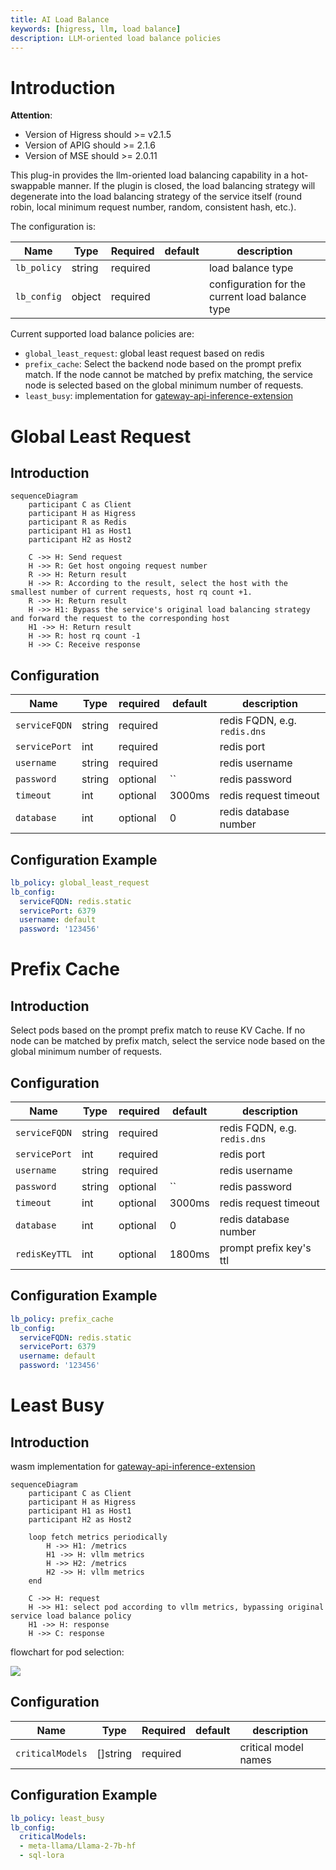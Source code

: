 ```yaml
---
title: AI Load Balance
keywords: [higress, llm, load balance]
description: LLM-oriented load balance policies
---
```


# Introduction

**Attention**: 
- Version of Higress should >= v2.1.5
- Version of APIG should >= 2.1.6
- Version of MSE should >= 2.0.11

This plug-in provides the llm-oriented load balancing capability in a hot-swappable manner. If the plugin is closed, the load balancing strategy will degenerate into the load balancing strategy of the service itself (round robin, local minimum request number, random, consistent hash, etc.).

The configuration is:

| Name                | Type         | Required          | default       | description                                 |
|--------------------|-----------------|------------------|-------------|-------------------------------------|
| `lb_policy`      | string          | required              |             | load balance type    |
| `lb_config`      | object          | required              |             | configuration for the current load balance type    |

Current supported load balance policies are:

- `global_least_request`: global least request based on redis
- `prefix_cache`: Select the backend node based on the prompt prefix match. If the node cannot be matched by prefix matching, the service node is selected based on the global minimum number of requests.
- `least_busy`: implementation for [gateway-api-inference-extension](https://github.com/kubernetes-sigs/gateway-api-inference-extension/blob/main/README.md)

# Global Least Request
## Introduction

```mermaid
sequenceDiagram
	participant C as Client
	participant H as Higress
	participant R as Redis
	participant H1 as Host1
	participant H2 as Host2

	C ->> H: Send request
	H ->> R: Get host ongoing request number
	R ->> H: Return result
	H ->> R: According to the result, select the host with the smallest number of current requests, host rq count +1.
	R ->> H: Return result
	H ->> H1: Bypass the service's original load balancing strategy and forward the request to the corresponding host
	H1 ->> H: Return result
	H ->> R: host rq count -1
	H ->> C: Receive response
```

## Configuration

| Name                | Type         | required          | default       | description                                 |
|--------------------|-----------------|------------------|-------------|-------------------------------------|
| `serviceFQDN`      | string          | required              |             | redis FQDN, e.g.  `redis.dns`    |
| `servicePort`      | int             | required              |             | redis port                      |
| `username`         | string          | required              |             | redis username                         |
| `password`         | string          | optional              | ``          | redis password                           |
| `timeout`          | int             | optional              | 3000ms      | redis request timeout                    |
| `database`         | int             | optional              | 0           | redis database number                      |

## Configuration Example

```yaml
lb_policy: global_least_request
lb_config:
  serviceFQDN: redis.static
  servicePort: 6379
  username: default
  password: '123456'
```

# Prefix Cache
## Introduction
Select pods based on the prompt prefix match to reuse KV Cache. If no node can be matched by prefix match, select the service node based on the global minimum number of requests.

## Configuration

| Name               | Type            | required              | default     | description                     |
|--------------------|-----------------|-----------------------|-------------|---------------------------------|
| `serviceFQDN`      | string          | required              |             | redis FQDN, e.g.  `redis.dns`   |
| `servicePort`      | int             | required              |             | redis port                      |
| `username`         | string          | required              |             | redis username                  |
| `password`         | string          | optional              | ``          | redis password                  |
| `timeout`          | int             | optional              | 3000ms      | redis request timeout           |
| `database`         | int             | optional              | 0           | redis database number           |
| `redisKeyTTL`      | int             | optional              | 1800ms      | prompt prefix key's ttl         |

## Configuration Example

```yaml
lb_policy: prefix_cache
lb_config:
  serviceFQDN: redis.static
  servicePort: 6379
  username: default
  password: '123456'
```

# Least Busy
## Introduction

wasm implementation for [gateway-api-inference-extension](https://github.com/kubernetes-sigs/gateway-api-inference-extension/blob/main/README.md)

```mermaid
sequenceDiagram
	participant C as Client
	participant H as Higress
	participant H1 as Host1
	participant H2 as Host2

	loop fetch metrics periodically
		H ->> H1: /metrics
		H1 ->> H: vllm metrics
		H ->> H2: /metrics
		H2 ->> H: vllm metrics
	end

	C ->> H: request
	H ->> H1: select pod according to vllm metrics, bypassing original service load balance policy
	H1 ->> H: response
	H ->> C: response
```

flowchart for pod selection:

![](https://github.com/kubernetes-sigs/gateway-api-inference-extension/blob/main/docs/scheduler-flowchart.png)

## Configuration

| Name                | Type         | Required          | default       | description                                 |
|--------------------|-----------------|------------------|-------------|-------------------------------------|
| `criticalModels`      | []string          | required              |             | critical model names    |

## Configuration Example

```yaml
lb_policy: least_busy
lb_config:
  criticalModels:
  - meta-llama/Llama-2-7b-hf
  - sql-lora
```
